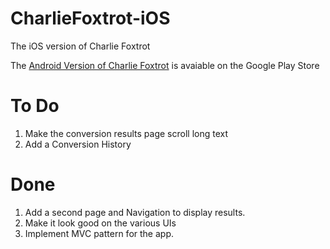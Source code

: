 # CharlieFoxtrot-iOS
The iOS version of Charlie Foxtrot

The [Android Version of Charlie Foxtrot](https://play.google.com/store/apps/details?id=net.lukegjpotter.app.charliefoxtrot) is avaiable on the Google Play Store

# To Do

 1. Make the conversion results page scroll long text
 2. Add a Conversion History

# Done
 1. Add a second page and Navigation to display results.
 2. Make it look good on the various UIs
 3. Implement MVC pattern for the app.
